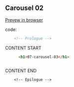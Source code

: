## Carousel 02

<a href="https://kissjgabi.github.io/B6strap/beginner/$07-03-carousel.html" target="_blank">Prevew in browser</a>

code:

```html
    <!-- Prologue -->
```  
CONTENT START  
```html
      <h1>07-carousel-03</h1>	
	


```  
CONTENT END  
```
    <!-- Epilogue -->
```  
